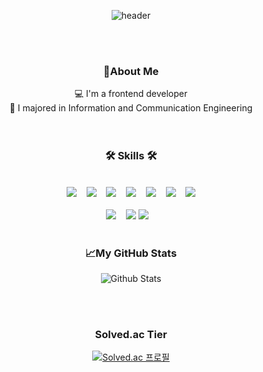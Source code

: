 <div align=center>

![header](https://capsule-render.vercel.app/api?type=slice&color=gradient&height=160&section=header&text=Hi!%20I'm%20JongHyuk&fontAlign=50&fontAlignY=70&fontSize=70&fontColor=000000)

<br>
<br>

<h3>🔎About Me</h3>
💻 I'm a frontend developer
<br>
📘 I majored in Information and Communication Engineering

<br>
<br>
<br>
  
<h3>🛠 Skills 🛠</h3>
<br>
<img src="https://img.shields.io/badge/HTML5-E55638?style=flat-square&logo=html5&logoColor=white"/></a>&nbsp;&nbsp;&nbsp;
<img src="https://img.shields.io/badge/CSS3-25A1E1?style=flat-square&logo=css3&logoColor=white"/></a>&nbsp;&nbsp;&nbsp;
<img src="https://img.shields.io/badge/JavaScript-F7E018?style=flat-square&logo=javascript&logoColor=white"/></a>&nbsp;&nbsp;&nbsp;
<img src="https://img.shields.io/badge/TypeScript-327BCD?style=flat-square&logo=typescript&logoColor=white"/></a>&nbsp;&nbsp;&nbsp;
<img src="https://img.shields.io/badge/REACT-61DBFB?style=flat-square&logo=react&logoColor=white"/></a>&nbsp;&nbsp;&nbsp;
<img src="https://img.shields.io/badge/Redux-764abc?style=flat-square&logo=redux&logoColor=white"/></a>&nbsp;&nbsp;&nbsp;
<img src="https://img.shields.io/badge/Next.js-000000?style=flat-square&logo=next.js&logoColor=white"/></a><br><br>
<img src="https://img.shields.io/badge/Express.js-828282?style=flat-square&logo=express&logoColor=white"/></a>&nbsp;&nbsp;&nbsp;
<img src="https://img.shields.io/badge/Python-3773A6?style=flat-square&logo=Python&logoColor=white"/></a>
<img src="https://img.shields.io/badge/MongoDB-4DB33D?style=flat-square&logo=mongodb&logoColor=white"/></a>&nbsp;&nbsp;&nbsp;

<br>
<br>

<h3>📈My GitHub Stats</h3>

![Github Stats](https://github-readme-stats.vercel.app/api?username=dlwhd990&show_icons=true)

<br>
<br>

<h3>Solved.ac Tier</h3>

[![Solved.ac
프로필](http://mazassumnida.wtf/api/generate_badge?boj=dlwhd990)](https://solved.ac/dlwhd990)

</div>
